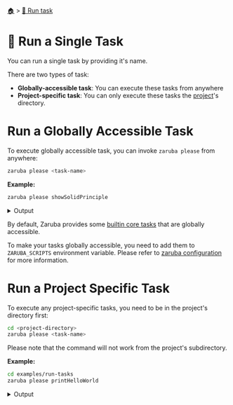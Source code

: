<!--startTocHeader-->
[🏠](../README.md) > [🏃 Run task](README.md)
# 🍺 Run a Single Task
<!--endTocHeader-->

You can run a single task by providing it's name.

There are two types of task:

* __Globally-accessible task__: You can execute these tasks from anywhere
* __Project-specific task__: You can only execute these tasks the [project](../core-concepts/project/README.md)'s directory.

# Run a Globally Accessible Task

To execute globally accessible task, you can invoke `zaruba please` from anywhere:

```bash
zaruba please <task-name>
```

__Example:__

<!--startCode-->
```bash
zaruba please showSolidPrinciple
```
 
<details>
<summary>Output</summary>
 
```````
💀 🔎 Job Starting...
         Elapsed Time: 1.229µs
         Current Time: 18:43:14
💀 🏁 Run 🦉 'showSolidPrinciple' command on /home/gofrendi/zaruba/docs
💀    🚀 showSolidPrinciple   🦉  S  Single Responsibility Principle 
💀    🚀 showSolidPrinciple   🦉  O  Open/Closed Principle 
💀    🚀 showSolidPrinciple   🦉  L  Liskov's Substitution Principle 
💀    🚀 showSolidPrinciple   🦉  I  Interface Segregation Principle 
💀    🚀 showSolidPrinciple   🦉  D  Dependency Inversion Principle 
💀 🎉 Successfully running 🦉 'showSolidPrinciple' command
💀 🔎 Job Running...
         Elapsed Time: 106.469163ms
         Current Time: 18:43:15
💀 🎉 🎉🎉🎉🎉🎉🎉🎉🎉🎉🎉🎉
💀 🎉 Job Complete!!! 🎉🎉🎉
💀 🔥 Terminating
💀 🔎 Job Ended...
         Elapsed Time: 409.864438ms
         Current Time: 18:43:15
zaruba please showSolidPrinciple
```````
</details>
<!--endCode-->

 By default, Zaruba provides some [builtin core tasks](../core-tasks/README.md) that are globally accessible.
 
 To make your tasks globally accessible, you need to add them to `ZARUBA_SCRIPTS` environment variable. Please refer to [zaruba configuration](../configuration.md) for more information.

# Run a Project Specific Task

To execute any project-specific tasks, you need to be in the project's directory first:

```bash
cd <project-directory>
zaruba please <task-name>
```

Please note that the command will not work from the project's subdirectory.

__Example:__

<!--startCode-->
```bash
cd examples/run-tasks
zaruba please printHelloWorld
```
 
<details>
<summary>Output</summary>
 
```````
💀 🔎 Job Starting...
         Elapsed Time: 1.6µs
         Current Time: 18:43:15
💀 🏁 Run 🍎 'printHelloWorld' command on /home/gofrendi/zaruba/docs/examples/run-tasks
💀    🚀 printHelloWorld      🍎 hello world
💀 🎉 Successfully running 🍎 'printHelloWorld' command
💀 🔎 Job Running...
         Elapsed Time: 101.884971ms
         Current Time: 18:43:15
💀 🎉 🎉🎉🎉🎉🎉🎉🎉🎉🎉🎉🎉
💀 🎉 Job Complete!!! 🎉🎉🎉
💀 🔥 Terminating
💀 🔎 Job Ended...
         Elapsed Time: 503.722173ms
         Current Time: 18:43:16
zaruba please printHelloWorld
```````
</details>
<!--endCode-->


<!--startTocSubTopic-->
<!--endTocSubTopic-->